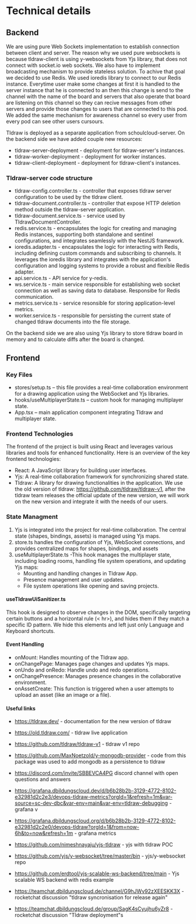 # Technical details

## Backend
We are using pure Web Sockets implementation to establish connection between client and server. The reason why we used pure websockets is because tldraw-client is using y-websockets from Yjs library, that does not connect with socket.io web sockets. We also have to implement broadcasting mechanism to provide stateless solution. To achive that goal we decided to use Redis. We used ioredis library to connect to our Redis instance. Everytime user make some changes at first it is handled to the server instance that he is connected to an then this change is send to the channel with the name of the board and servers that also operate that board are listening on this channel so they can recive messages from other servers and provide those changes to users that are connected to this pod. We added the same mechanism for awareness channel so every user from every pod can see other users cursours.

Tldraw is deployed as a separate application from schoulcloud-server. On the backend side we have added couple new resources:

- tldraw-server-deployment - deployment for tldraw-server's instances.
- tldraw-worker-deployment - deployment for worker instances.
- tldraw-client-deployment - deployment for tldraw-client's instances.

### Tldraw-server code structure

- tldraw-config.controller.ts - controller that exposes tldraw server configuration to be used by the tldraw client.
- tldraw-document.controller.ts - controller that expose HTTP deletion method outside the tldraw-server application.
- tldraw-document.service.ts - service used by TldrawDocumentController.
- redis.service.ts - encapsulates the logic for creating and managing Redis instances, supporting both standalone and sentinel configurations, and integrates seamlessly with the NestJS framework.
- ioredis.adapter.ts - encapsulates the logic for interacting with Redis, including defining custom commands and subscribing to channels. It leverages the ioredis library and integrates with the application's configuration and logging systems to provide a robust and flexible Redis adapter.
- api.service.ts - API service for y-redis.
- ws.service.ts - main service responsible for establishing web socket connection as well as saving data to database. Responsibe for Redis communication.
- metrics.service.ts - service resonsible for storing application-level metrics.
- worker.service.ts - responsible for persisting the current state of changed tldraw documents into the file storage.

On the backend side we are also using Yjs library to store tldraw board in memory and to calculate diffs after the board is changed.

## Frontend

### Key Files
- stores/setup.ts – this file provides a real-time collaboration environment for a drawing application using the WebSocket and Yjs libraries.
- hooks/useMultiplayerState.ts – custom hook for managing multiplayer state.
- App.tsx – main application component integrating Tldraw and multiplayer state.

### Frontend Technologies

The frontend of the project is built using React and leverages various libraries and tools for enhanced functionality. Here is an overview of the key frontend technologies:

- React: A JavaScript library for building user interfaces.
- Yjs: A real-time collaboration framework for synchronizing shared state.
- Tldraw: A library for drawing functionalities in the application. We use the old version of tldraw:  https://github.com/tldraw/tldraw-v1, after the tldraw team releases the official update of the new version, we will work on the new version and integrate it with the needs of our users. 

### State Managment

1. Yjs is integrated into the project for real-time collaboration. The central state (shapes, bindings, assets) is managed using Yjs maps.
2. store.ts handles the configuration of Yjs, WebSocket connections, and provides centralized maps for shapes, bindings, and assets
3. useMultiplayerState.ts -This hook manages the multiplayer state, including loading rooms, handling file system operations, and updating Yjs maps:
   - Mounting and handling changes in Tldraw App.
   - Presence management and user updates.
   - File system operations like opening and saving projects.

#### useTldrawUiSanitizer.ts 
This hook is designed to observe changes in the DOM, specifically targeting certain buttons and a horizontal rule (< hr>), and hides them if they match a specific ID pattern. We hide this elements and left just only Language and Keyboard shortcuts.

#### Event Handling
   - onMount: Handles mounting of the Tldraw app.
   - onChangePage: Manages page changes and updates Yjs maps.
   - onUndo and onRedo: Handle undo and redo operations.
   - onChangePresence: Manages presence changes in the collaborative environment.
   - onAssetCreate: This function is triggered when a user attempts to upload an asset (like an image or a file).

#### Useful links
- https://tldraw.dev/  - documentation for the new version of tldraw

- https://old.tldraw.com/ - tldraw live application

- https://github.com/tldraw/tldraw-v1 - tldraw v1 repo

- https://github.com/MaxNoetzold/y-mongodb-provider - code from this package was used to add mongodb as a persistence to tldraw

- https://discord.com/invite/SBBEVCA4PG discord channel with open questions and answers

- https://grafana.dbildungscloud.dev/d/b6b28b2b-3129-4772-8102-e32981d2c2e3/devops-tldraw-metrics?orgId=1&refresh=1m&var-source=sc-dev-dbc&var-env=main&var-env=tldraw-debugging - grafana v

- https://grafana.dbildungscloud.org/d/b6b28b2b-3129-4772-8102-e32981d2c2e0/devops-tldraw?orgId=1&from=now-6h&to=now&refresh=1m - grafana metrics

- https://github.com/nimeshnayaju/yjs-tldraw - yjs with tldraw POC

- https://github.com/yjs/y-websocket/tree/master/bin - yjs/y-websocket repo

- https://github.com/erdtool/yjs-scalable-ws-backend/tree/main - Yjs scalable WS backend with redis example

- https://teamchat.dbildungscloud.de/channel/G9hJWv92zXEESKK3X - rocketchat discussion "tldraw syncronisation for release again"

- https://teamchat.dbildungscloud.de/group/SagK4sCyujhu6yZr8 - rocketchat discussion "Tldraw deployment"s

